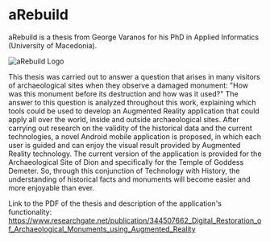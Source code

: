 # aRebuild

aRebuild is a thesis from George Varanos for his PhD in Applied Informatics (University of Macedonia). 

![aRebuild Logo](https://i.ibb.co/P4jkkDP/arebuild-logo.png)

This thesis was carried out to answer a question that arises in many visitors of archaeological sites when they observe a damaged monument: "How was this monument before its destruction and how was it used?" The answer to this question is analyzed throughout this work, explaining which tools could be used to develop an Augmented Reality application that could apply all over the world, inside and outside archaeological sites. After carrying out research on the validity of the historical data and the current technologies, a novel Android mobile application is proposed, in which each user is guided and can enjoy the visual result provided by Augmented Reality technology. The current version of the application is provided for the Archaeological Site of Dion and specifically for the Temple of Goddess Demeter. So, through this conjunction of Technology with History, the understanding of historical facts and monuments will become easier and more enjoyable than ever.

Link to the PDF of the thesis and description of the application's functionality: https://www.researchgate.net/publication/344507662_Digital_Restoration_of_Archaeological_Monuments_using_Augmented_Reality

